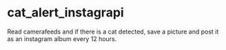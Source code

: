# cat_alert_instagrapi
Read camerafeeds and if there is a cat detected, save a picture and post it as an instagram album every 12 hours.
